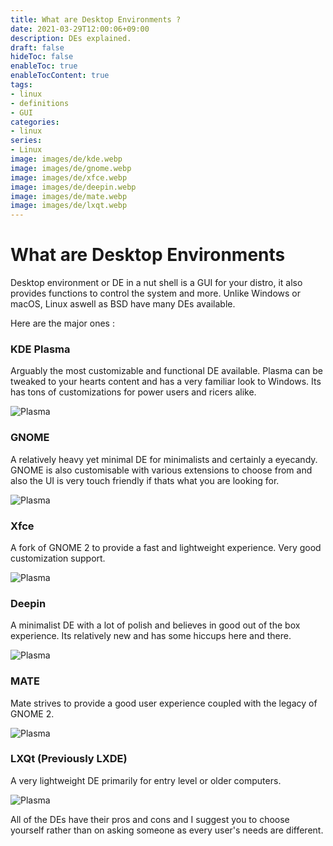 ```yaml
---
title: What are Desktop Environments ?
date: 2021-03-29T12:00:06+09:00
description: DEs explained.
draft: false
hideToc: false
enableToc: true
enableTocContent: true
tags:
- linux
- definitions
- GUI
categories:
- linux
series:
- Linux
image: images/de/kde.webp
image: images/de/gnome.webp
image: images/de/xfce.webp
image: images/de/deepin.webp
image: images/de/mate.webp
image: images/de/lxqt.webp
---
```



# What are Desktop Environments

Desktop environment or DE in a nut shell is a GUI for your distro, it also provides functions to control the system and more. Unlike Windows or macOS, Linux aswell as BSD have many DEs available.

Here are the major ones :

### KDE Plasma
Arguably the most customizable and functional DE available. Plasma can be tweaked to your hearts content and has a very familiar look to Windows. Its has tons of customizations for power users and ricers alike.

![Plasma](images/de/kde.webp)

### GNOME
A relatively heavy yet minimal DE for minimalists and certainly a eyecandy. GNOME is also customisable with various extensions to choose from and also the UI is very touch friendly if thats what you are looking for.

![Plasma](images/de/gnome.webp)

### Xfce
A fork of GNOME 2 to provide a fast and lightweight experience. Very good customization support.

![Plasma](images/de/xfce.webp)

### Deepin
A minimalist DE with a lot of polish and believes in good out of the box experience. Its relatively new and has some hiccups here and there.

![Plasma](images/de/deepin.webp)

### MATE
Mate strives to provide a good user experience coupled with the legacy of GNOME 2.

![Plasma](images/de/mate.webp)

### LXQt (Previously LXDE)
A very lightweight DE primarily for entry level or older computers.

![Plasma](images/de/lxqt.webp)

All of the DEs have their pros and cons and I suggest you to choose yourself rather than on asking someone as every user's needs are different.